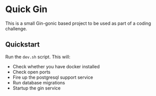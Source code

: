 # Quick Gin

This is a small Gin-gonic based project to be used as part of a coding challenge.

## Quickstart

Run the `dev.sh` script. This will:

* Check whether you have docker installed
* Check open ports
* Fire up the postgresql support service
* Run database migrations
* Startup the gin service